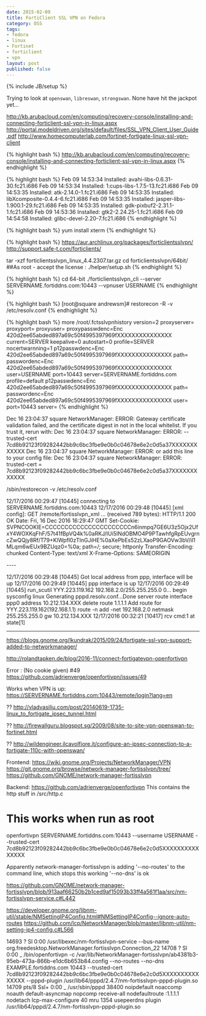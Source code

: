 ```yaml
---
date: 2015-02-09
title: FortiClient SSL VPN on Fedora
category: OSS
tags:
- fedora
- linux
- Fortinet
- forticlient
- vpn
layout: post
published: false
---
```

{% include JB/setup %}

Trying to look at ```openswan```, ```libreswan```, ```strongswan```.  None have hit the jackpot yet...




http://kb.arubacloud.com/en/computing/recovery-console/installing-and-connecting-forticlient-ssl-vpn-in-linux.aspx
http://portal.modeldriven.org/sites/default/files/SSL_VPN_Client_User_Guide.pdf
http://www.homecomputerlab.com/fortinet-fortigate-linux-ssl-vpn-client

{% highlight bash %}
http://kb.arubacloud.com/en/computing/recovery-console/installing-and-connecting-forticlient-ssl-vpn-in-linux.aspx
{% endhighlight %}

{% highlight bash %}
Feb 09 14:53:34 Installed: avahi-libs-0.6.31-30.fc21.i686
Feb 09 14:53:34 Installed: 1:cups-libs-1.7.5-13.fc21.i686
Feb 09 14:53:35 Installed: atk-2.14.0-1.fc21.i686
Feb 09 14:53:35 Installed: libXcomposite-0.4.4-6.fc21.i686
Feb 09 14:53:35 Installed: jasper-libs-1.900.1-29.fc21.i686
Feb 09 14:53:35 Installed: gdk-pixbuf2-2.31.1-1.fc21.i686
Feb 09 14:53:36 Installed: gtk2-2.24.25-1.fc21.i686
Feb 09 14:54:58 Installed: glibc-devel-2.20-7.fc21.i686
{% endhighlight %}

{% highlight bash %}
yum install xterm
{% endhighlight %}


{% highlight bash %}
https://aur.archlinux.org/packages/forticlientsslvpn/
http://support.safe-t.com/forticlients/

tar -xzf forticlientsslvpn_linux_4.4.2307.tar.gz
cd forticlientsslvpn/64bit/
##As root - accept the license :
./helper/setup.sh
{% endhighlight %}

{% highlight bash %}
cd 64-bit
./forticlientsslvpn_cli --server SERVERNAME.fortiddns.com:10443 --vpnuser USERNAME
{% endhighlight %}




{% highlight bash %}
[root@square andrewsm]# restorecon -R -v /etc/resolv.conf
{% endhighlight %}







{% highlight bash %}
more /root/.fctsslvpnhistory 
version=2
proxyserver=
proxyport=
proxyuser=
proxypasswdenc=Enc 420d2ee65abded897a69c50f4995397969fXXXXXXXXXXXXXXX
current=SERVER
keepalive=0
autostart=0
profile=SERVER
nocertwarnning=1
p12passwdenc=Enc 420d2ee65abded897a69c50f4995397969fXXXXXXXXXXXXXXX
path=
passwordenc=Enc 420d2ee65abded897a69c50f4995397969fXXXXXXXXXXXXXXX
user=USERNAME
port=10443
server=SERVERNAME.fortiddns.com
profile=default
p12passwdenc=Enc 420d2ee65abded897a69c50f4995397969fXXXXXXXXXXXXXXX
path=
passwordenc=Enc 420d2ee65abded897a69c50f4995397969fXXXXXXXXXXXXXXX
user=
port=10443
server=
{% endhighlight %}



Dec 16 23:04:37 square NetworkManager: ERROR:  Gateway certificate validation failed, and the certificate digest in not in the local whitelist. If you trust it, rerun with:
Dec 16 23:04:37 square NetworkManager: ERROR:      --trusted-cert 7cd8b92123f09282442bb9c6bc3fbe9e0b0c04678e6e2c0d5a37XXXXXXXXXXXX
Dec 16 23:04:37 square NetworkManager: ERROR:  or add this line to your config file:
Dec 16 23:04:37 square NetworkManager: ERROR:      trusted-cert = 7cd8b92123f09282442bb9c6bc3fbe9e0b0c04678e6e2c0d5a37XXXXXXXXXXXX


/sbin/restorecon -v /etc/resolv.conf


12/17/2016 00:29:47 [10445] connecting to SERVERNAME.fortiddns.com:10443
12/17/2016 00:29:48 [10445] [xml config]: GET /remote/fortisslvpn_xml ... (received 789 bytes): 
HTTP/1.1 200 OK
Date: Fri, 16 Dec 2016 16:29:47 GMT
Set-Cookie: SVPNCOOKIE=CCCCCCCCCCCCCCCCCCCCCCn6inmpq7GE6U3z5Ojx2UfxY4WOXKqFhF/57t41fBpVQ4k%0aRKJ/IUi5INdOBMO4P9PTawhfgRpEUvgrncZwQQjy8Rf/T79+KlWpfl0zTInGJiHE%0aXePbEs52zLXaoP9GAOVw3bV/il1MLqm6wEUx9BZUqz0=%0a; path=/; secure; httponly
Transfer-Encoding: chunked
Content-Type: text/xml
X-Frame-Options: SAMEORIGIN

<?xml version='1.0' encoding='utf-8'?>
<sslvpn-tunnel ver='1'>
  <fos platform='FG100D' major='5' minor='02' patch='4' build='0688' branch='688' />
  <client-config save-password='off' keep-alive='off' auto-connect='off' />
  <ipv4>
    <assigned-addr ipv4='10.212.134.XXX' />
    <split-tunnel-info><addr ip='192.168.2.0' mask='255.255.255.0' /></split-tunnel-info>
  </ipv4>
  <idle-timeout val='0' />
  <auth-timeout val='28800' />
</sslvpn-tunnel>
----

12/17/2016 00:29:48 [10445] Got local address from ppp, interface will be  up
12/17/2016 00:29:49 [10445] ppp interface is up
12/17/2016 00:29:49 [10445] run_scutil YYY.223.119.162 192.168.2.0/255.255.255.0 0...
begin sysconfig linux
Generating pppd.resolv.conf...Done
server route 
interface ppp0
address 10.212.134.XXX
delete route 1.1.1.1
Add route for YYY.223.119.162(192.168.1.1)
route -n add -net 192.168.2.0 netmask 255.255.255.0 gw 10.212.134.XXX
12/17/2016 00:32:21 [10417] rcv cmd:1 at state[1]


----------------------

https://blogs.gnome.org/lkundrak/2015/09/24/fortigate-ssl-vpn-support-added-to-networkmanager/

http://rolandtapken.de/blog/2016-11/connect-fortigatevpn-openfortivpn

Error : (No cookie given) #49 
  https://github.com/adrienverge/openfortivpn/issues/49

Works when VPN is up:
https://SERVERNAME.fortiddns.com:10443/remote/login?lang=en

??
http://vladvasiliu.com/post/20140619-1735-linux_to_fortigate_ipsec_tunnel.html

??
http://firewallguru.blogspot.sg/2009/08/site-to-site-vpn-openswan-to-fortinet.html

??
http://wildengineer.ilcavolfiore.it/configure-an-ipsec-connection-to-a-fortigate-110c-with-openswan/

Frontend:
  https://wiki.gnome.org/Projects/NetworkManager/VPN
  https://git.gnome.org/browse/network-manager-fortisslvpn/tree/
  https://github.com/GNOME/network-manager-fortisslvpn

Backend:
  https://github.com/adrienverge/openfortivpn
  This contains the http stuff in /src/http.c
  
  # This works when run as root
  openfortivpn SERVERNAME.fortiddns.com:10443 --username USERNAME --trusted-cert 7cd8b92123f09282442bb9c6bc3fbe9e0b0c04678e6e2c0d5XXXXXXXXXXXXXXX
  
Apparently network-manager-fortisslvpn is adding '--no-routes' to the command line, which stops this working
'--no-dns' is ok
  
https://github.com/GNOME/network-manager-fortisslvpn/blob/913aaf66250b2b1ced9af15093b33ff4a561f1aa/src/nm-fortisslvpn-service.c#L442

https://developer.gnome.org/libnm-util/stable/NMSettingIP4Config.html#NMSettingIP4Config--ignore-auto-routes
https://github.com/lcp/NetworkManager/blob/master/libnm-util/nm-setting-ip4-config.c#L566


14693 ?        Sl     0:00 /usr/libexec/nm-fortisslvpn-service --bus-name org.freedesktop.NetworkManager.fortisslvpn.Connection_22
14708 ?        Sl     0:00  \_ /bin/openfortivpn -c /var/lib/NetworkManager-fortisslvpn/ab4381b3-95eb-473a-866b-e1dc6b653b84.config --no-routes --no-dns EXAMPLE.fortiddns.com 10443 --trusted-cert 7cd8b92123f09282442bb9c6bc3fbe9e0b0c04678e6e2c0d5XXXXXXXXXXXXXXX --pppd-plugin /usr/lib64/pppd/2.4.7/nm-fortisslvpn-pppd-plugin.so
14709 pts/8    Ssl+   0:00      \_ /usr/sbin/pppd 38400 noipdefault noaccomp noauth default-asyncmap nopcomp receive-all nodefaultroute :1.1.1.1 nodetach lcp-max-configure 40 mru 1354 usepeerdns plugin /usr/lib64/pppd/2.4.7/nm-fortisslvpn-pppd-plugin.so

